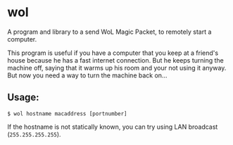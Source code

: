 wol
===

A program and library to a send WoL Magic Packet, to remotely start a computer.

This program is useful if you have a computer that you keep at a friend's house
because he has a fast internet connection. But he keeps turning the machine
off, saying that it warms up his room and your not using it anyway.
But now you need a way to turn the machine back on...

Usage:
------

    $ wol hostname macaddress [portnumber]

If the hostname is not statically known, you can try using LAN broadcast
(`255.255.255.255`).

